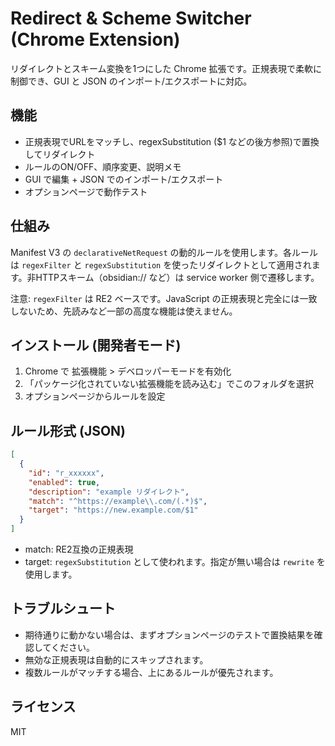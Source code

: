 # Redirect & Scheme Switcher (Chrome Extension)

リダイレクトとスキーム変換を1つにした Chrome 拡張です。正規表現で柔軟に制御でき、GUI と JSON のインポート/エクスポートに対応。

## 機能

- 正規表現でURLをマッチし、regexSubstitution ($1 などの後方参照)で置換してリダイレクト
- ルールのON/OFF、順序変更、説明メモ
- GUI で編集 + JSON でのインポート/エクスポート
- オプションページで動作テスト

## 仕組み

Manifest V3 の `declarativeNetRequest` の動的ルールを使用します。各ルールは `regexFilter` と `regexSubstitution` を使ったリダイレクトとして適用されます。非HTTPスキーム（obsidian:// など）は service worker 側で遷移します。

注意: `regexFilter` は RE2 ベースです。JavaScript の正規表現と完全には一致しないため、先読みなど一部の高度な機能は使えません。

## インストール (開発者モード)

1. Chrome で 拡張機能 > デベロッパーモードを有効化
2. 「パッケージ化されていない拡張機能を読み込む」でこのフォルダを選択
3. オプションページからルールを設定

## ルール形式 (JSON)

```json
[
  {
    "id": "r_xxxxxx",
    "enabled": true,
    "description": "example リダイレクト",
    "match": "^https://example\\.com/(.*)$",
    "target": "https://new.example.com/$1"
  }
]
```

- match: RE2互換の正規表現
- target: `regexSubstitution` として使われます。指定が無い場合は `rewrite` を使用します。

## トラブルシュート

- 期待通りに動かない場合は、まずオプションページのテストで置換結果を確認してください。
- 無効な正規表現は自動的にスキップされます。
- 複数ルールがマッチする場合、上にあるルールが優先されます。

## ライセンス

MIT

